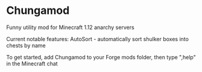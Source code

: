 # Chungamod
Funny utility mod for Minecraft 1.12 anarchy servers

Current notable features:
AutoSort - automatically sort shulker boxes into chests by name

To get started, add Chungamod to your Forge mods folder, then type ",help" in the Minecraft chat
